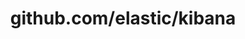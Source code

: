 ---
layout: post
title: github.com/elastic/kibana
categories: link
tags: [انگلیسی, گیت‌هاب, برنامه‌نویسی]
---